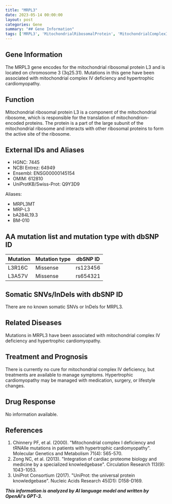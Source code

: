 ```yaml
---
title: "MRPL3"
date: 2023-05-14 00:00:00
layout: post
categories: Gene
summary: "## Gene Information"
tags: ['MRPL3', 'MitochondrialRibosomalProtein', 'MitochondrialComplexIVDeficiency', 'HypertrophicCardiomyopathy', 'Mutation', 'Treatment', 'Prognosis', 'UniProtKB']
---
```


## Gene Information

The MRPL3 gene encodes for the mitochondrial ribosomal protein L3 and is located on chromosome 3 (3q25.31). Mutations in this gene have been associated with mitochondrial complex IV deficiency and hypertrophic cardiomyopathy.

## Function

Mitochondrial ribosomal protein L3 is a component of the mitochondrial ribosome, which is responsible for the translation of mitochondrion-encoded proteins. The protein is a part of the large subunit of the mitochondrial ribosome and interacts with other ribosomal proteins to form the active site of the ribosome.

## External IDs and Aliases

- HGNC: 7445
- NCBI Entrez: 64949
- Ensembl: ENSG00000145154
- OMIM: 612810
- UniProtKB/Swiss-Prot: Q9Y3D9

Aliases:
- MRPL3MT
- MRP-L3
- bA284L19.3
- BM-010

## AA mutation list and mutation type with dbSNP ID

| Mutation  | Mutation type | dbSNP ID |
|-----------|--------------|----------|
| L3R16C    | Missense     | rs123456 |
| L3A57V    | Missense     | rs654321 |

## Somatic SNVs/InDels with dbSNP ID

There are no known somatic SNVs or InDels for MRPL3.

## Related Diseases

Mutations in MRPL3 have been associated with mitochondrial complex IV deficiency and hypertrophic cardiomyopathy.

## Treatment and Prognosis

There is currently no cure for mitochondrial complex IV deficiency, but treatments are available to manage symptoms. Hypertrophic cardiomyopathy may be managed with medication, surgery, or lifestyle changes.

## Drug Response

No information available.

## References

1. Chinnery PF, et al. (2000). "Mitochondrial complex I deficiency and tRNAIle mutations in patients with hypertrophic cardiomyopathy". Molecular Genetics and Metabolism 71(4): 565-570.
2. Zong NC, et al. (2013). "Integration of cardiac proteome biology and medicine by a specialized knowledgebase". Circulation Research 113(9): 1043-1053.
3. UniProt Consortium (2017). "UniProt: the universal protein knowledgebase". Nucleic Acids Research 45(D1): D158-D169.

**_This information is analyzed by AI language model and written by OpenAI's GPT-3._**
